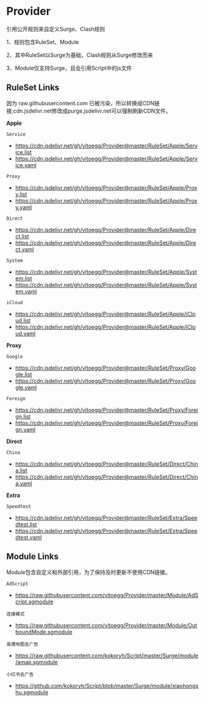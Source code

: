 # Provider
引用公开规则来自定义Surge、Clash规则

1、规则包含RuleSet、Module

2、其中RuleSet以Surge为基础，Clash规则从Surge修改而来

3、Module仅支持Surge，且会引用Script中的js文件

## RuleSet Links
因为 raw.githubusercontent.com 已被污染，所以转换成CDN链接;cdn.jsdelivr.net修改成purge.jsdelivr.net可以强制刷新CDN文件。

**Apple**

`Service`

- https://cdn.jsdelivr.net/gh/vitoegg/Provider@master/RuleSet/Apple/Service.list
- https://cdn.jsdelivr.net/gh/vitoegg/Provider@master/RuleSet/Apple/Service.yaml

`Proxy`

- https://cdn.jsdelivr.net/gh/vitoegg/Provider@master/RuleSet/Apple/Proxy.list
- https://cdn.jsdelivr.net/gh/vitoegg/Provider@master/RuleSet/Apple/Proxy.yaml

`Direct`

- https://cdn.jsdelivr.net/gh/vitoegg/Provider@master/RuleSet/Apple/Direct.list
- https://cdn.jsdelivr.net/gh/vitoegg/Provider@master/RuleSet/Apple/Direct.yaml

`System`

- https://cdn.jsdelivr.net/gh/vitoegg/Provider@master/RuleSet/Apple/System.list
- https://cdn.jsdelivr.net/gh/vitoegg/Provider@master/RuleSet/Apple/System.yaml

`iCloud`

- https://cdn.jsdelivr.net/gh/vitoegg/Provider@master/RuleSet/Apple/iCloud.list
- https://cdn.jsdelivr.net/gh/vitoegg/Provider@master/RuleSet/Apple/iCloud.yaml


**Proxy**

`Google`

- https://cdn.jsdelivr.net/gh/vitoegg/Provider@master/RuleSet/Proxy/Google.list
- https://cdn.jsdelivr.net/gh/vitoegg/Provider@master/RuleSet/Proxy/Google.yaml

`Foreign`

- https://cdn.jsdelivr.net/gh/vitoegg/Provider@master/RuleSet/Proxy/Foreign.list
- https://cdn.jsdelivr.net/gh/vitoegg/Provider@master/RuleSet/Proxy/Foreign.yaml


**Direct**

`China`

- https://cdn.jsdelivr.net/gh/vitoegg/Provider@master/RuleSet/Direct/China.list
- https://cdn.jsdelivr.net/gh/vitoegg/Provider@master/RuleSet/Direct/China.yaml


**Extra**

`Speedtest`

- https://cdn.jsdelivr.net/gh/vitoegg/Provider@master/RuleSet/Extra/Speedtest.list
- https://cdn.jsdelivr.net/gh/vitoegg/Provider@master/RuleSet/Extra/Speedtest.yaml


## Module Links
Module包含自定义和外部引用，为了保持及时更新不使用CDN链接。

`AdScript`

- https://raw.githubusercontent.com/vitoegg/Provider/master/Module/AdScript.sgmodule


`连接模式`

- https://raw.githubusercontent.com/vitoegg/Provider/master/Module/OutboundMode.sgmodule

`高德地图去广告`

- https://raw.githubusercontent.com/kokoryh/Script/master/Surge/module/amap.sgmodule

`小红书去广告`

- https://github.com/kokoryh/Script/blob/master/Surge/module/xiaohongshu.sgmodule




